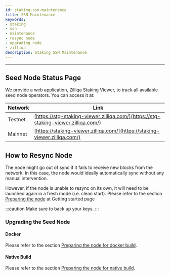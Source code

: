 ```yaml
---
id: staking-ssn-maintenance
title: SSN Maintenance
keywords: 
- staking
- ssn
- maintenance
- resync node
- upgrading node
- zilliqa	
description: Staking SSN Maintenance
---
```


---

## Seed Node Status Page
We provide a web application, Zilliqa Staking Viewer, to track all available seed node operators. You can access it at:

| Network | Link |
| ------- | ---- |
| Testnet | [https://stg-staking-viewer.zilliqa.com/](https://stg-staking-viewer.zilliqa.com/) |
| Mainnet | [https://staking-viewer.zilliqa.com/](https://staking-viewer.zilliqa.com/) |

## How to Resync Node
The node might go out of sync if it fails to receive new blocks from the network. In this case, the node would ideally automatically sync without any manual intervention.

However, if the node is unable to resync on its own, it will need to be launched again in a fresh mode (i.e. clean start). Please refer to the section  [Preparing the node](staking-getting-started#preparing-the-node) at Getting started page

:::caution
Make sure to back up your keys.
:::

### Upgrading the Seed Node

#### Docker

Please refer to the section  [Preparing the node for docker build](staking-getting-started#launching-the-node-using-docker).

#### Native Build

Please refer to the section  [Preparing the node for native build](staking-getting-started#launching-the-node-using-docker).